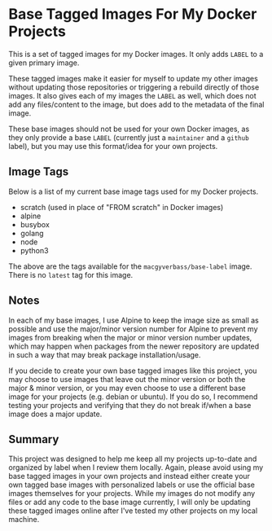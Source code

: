 # Base Tagged Images For My Docker Projects

This is a set of tagged images for my Docker images.  It only adds `LABEL` to a given primary image.

These tagged images make it easier for myself to update my other images without updating those repositories or triggering a rebuild directly of those images.  It also gives each of my images the `LABEL` as well, which does not add any files/content to the image, but does add to the metadata of the final image.

These base images should not be used for your own Docker images, as they only provide a base `LABEL` (currently just a `maintainer` and a `github` label), but you may use this format/idea for your own projects.

## Image Tags

Below is a list of my current base image tags used for my Docker projects.

* scratch (used in place of "FROM scratch" in Docker images)
* alpine
* busybox
* golang
* node
* python3

The above are the tags available for the `macgyverbass/base-label` image.  There is no `latest` tag for this image.

## Notes

In each of my base images, I use Alpine to keep the image size as small as possible and use the major/minor version number for Alpine to prevent my images from breaking when the major or minor version number updates, which may happen when packages from the newer repository are updated in such a way that may break package installation/usage.

If you decide to create your own base tagged images like this project, you may choose to use images that leave out the minor version or both the major & minor version, or you may even choose to use a different base image for your projects (e.g. debian or ubuntu).  If you do so, I recommend testing your projects and verifying that they do not break if/when a base image does a major update.

## Summary

This project was designed to help me keep all my projects up-to-date and organized by label when I review them locally.  Again, please avoid using my base tagged images in your own projects and instead either create your own tagged base images with personalized labels or use the official base images themselves for your projects.  While my images do not modify any files or add any code to the base image currently, I will only be updating these tagged images online after I've tested my other projects on my local machine.
